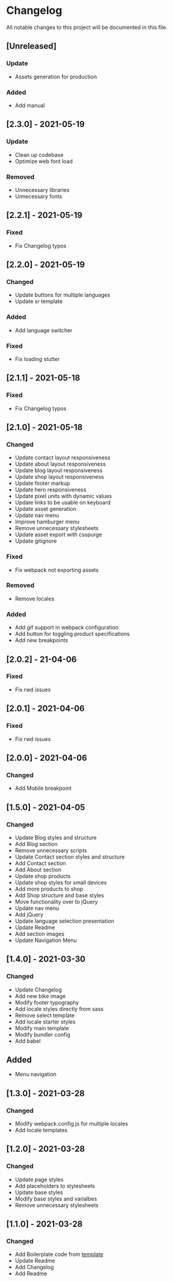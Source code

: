 # Changelog
All notable changes to this project will be documented in this file.

## [Unreleased]
### Update
- Assets generation for production

### Added
- Add manual

## [2.3.0] - 2021-05-19
### Update
- Clean up codebase
- Optimize web font load

### Removed
- Unnecessary libraries
- Unnecessary fonts

## [2.2.1] - 2021-05-19
### Fixed
- Fix Changelog typos

## [2.2.0] - 2021-05-19
### Changed
- Update buttons for multiple languages
- Update sr template

### Added
- Add language switcher

### Fixed
- Fix loading stutter

## [2.1.1] - 2021-05-18
### Fixed
- Fix Changelog typos

## [2.1.0] - 2021-05-18
### Changed
- Update contact layout responsiveness
- Update about layout responsiveness
- Update blog layout responsiveness
- Update shop layout responsiveness
- Update footer markup
- Update hero responsiveness
- Update pixel units with dynamic values
- Update links to be usable on keyboard
- Update asset generation
- Update nav menu
- Improve hamburger menu
- Remove unnecessary stylesheets
- Update asset export with csspurge
- Update gitignore

### Fixed
- Fix webpack not exporting assets

### Removed
- Remove locales

### Added
- Add gif support in webpack configuration
- Add button for toggling product specifications
- Add new breakpoints

## [2.0.2] - 21-04-06
### Fixed
- Fix rwd issues

## [2.0.1] - 2021-04-06
### Fixed
- Fix rwd issues

## [2.0.0] - 2021-04-06
### Changed
- Add Mobile breakpoint 

## [1.5.0] - 2021-04-05
### Changed
- Update Blog styles and structure
- Add Blog section
- Remove unnecessary scripts
- Update Contact section styles and structure
- Add Contact section
- Add About section
- Update shop products
- Update shop styles for small devices
- Add more products to shop
- Add Shop structure and base styles
- Move functionality over to jQuery
- Update nav menu
- Add jQuery
- Update language selection presentation
- Update Readme
- Add section images
- Update Navigation Menu

## [1.4.0] - 2021-03-30
### Changed
- Update Changelog
- Add new bike image
- Modify footer typography
- Add locale styles directly from sass
- Remove select template
- Add locale starter styles
- Modify main template
- Modify bundler config
- Add babel

## Added
- Menu navigation

## [1.3.0] - 2021-03-28
### Changed
- Modify webpack.config.js for multiple locales
- Add locale templates

## [1.2.0] - 2021-03-28
### Changed
- Update page styles
- Add placeholders to stylesheets
- Update base styles
- Modify base styles and varialbes
- Remove unnecessary stylesheets

## [1.1.0] - 2021-03-28
### Changed
- Add Boilerplate code from [template](https://github.com/markonikoas/starter)
- Update Readme
- Add Changelog
- Add Readme
